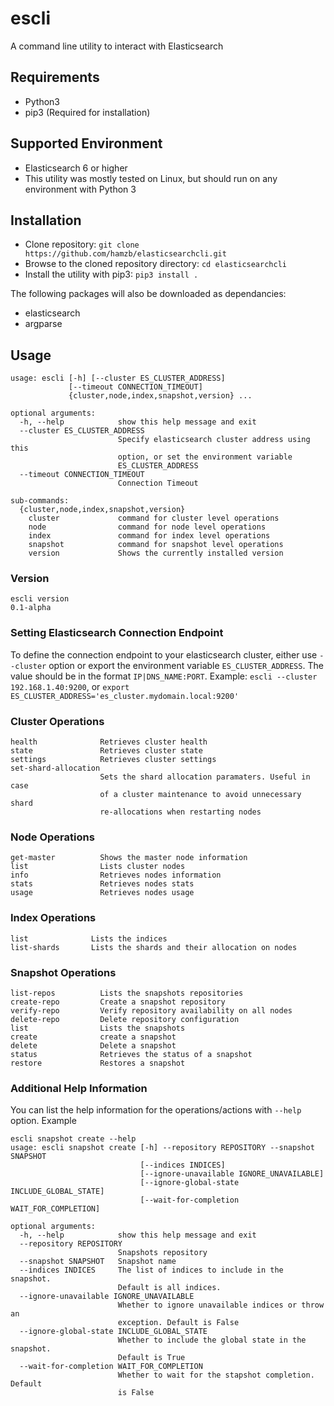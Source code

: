 # escli
A command line utility to interact with Elasticsearch
## Requirements
* Python3
* pip3 (Required for installation)
## Supported Environment
* Elasticsearch 6 or higher
* This utility was mostly tested on Linux, but should run on any environment with Python 3
## Installation
* Clone repository: ```git clone https://github.com/hamzb/elasticsearchcli.git```
* Browse to the cloned repository directory: ```cd elasticsearchcli```
* Install the utility with pip3: ```pip3 install .```  

The following packages will also be downloaded as dependancies:
  * elasticsearch
  * argparse

## Usage
```$ escli --help
usage: escli [-h] [--cluster ES_CLUSTER_ADDRESS]
             [--timeout CONNECTION_TIMEOUT]
             {cluster,node,index,snapshot,version} ...

optional arguments:
  -h, --help            show this help message and exit
  --cluster ES_CLUSTER_ADDRESS
                        Specify elasticsearch cluster address using this
                        option, or set the environment variable
                        ES_CLUSTER_ADDRESS
  --timeout CONNECTION_TIMEOUT
                        Connection Timeout

sub-commands:
  {cluster,node,index,snapshot,version}
    cluster             command for cluster level operations
    node                command for node level operations
    index               command for index level operations
    snapshot            command for snapshot level operations
    version             Shows the currently installed version
```
### Version
```
escli version
0.1-alpha
```
### Setting Elasticsearch Connection Endpoint
To define the connection endpoint to your elasticsearch cluster, either use ```--cluster``` option or export the environment variable ```ES_CLUSTER_ADDRESS```. The value should be in the format ```IP|DNS_NAME:PORT```. Example: ```escli --cluster 192.168.1.40:9200```, or ```export ES_CLUSTER_ADDRESS='es_cluster.mydomain.local:9200'```

### Cluster Operations
```
health              Retrieves cluster health
state               Retrieves cluster state
settings            Retrieves cluster settings
set-shard-allocation
                    Sets the shard allocation paramaters. Useful in case
                    of a cluster maintenance to avoid unnecessary shard
                    re-allocations when restarting nodes
```
### Node Operations
```
get-master          Shows the master node information
list                Lists cluster nodes
info                Retrieves nodes information
stats               Retrieves nodes stats
usage               Retrieves nodes usage
```
### Index Operations
```
list              Lists the indices
list-shards       Lists the shards and their allocation on nodes
```
### Snapshot Operations
```
list-repos          Lists the snapshots repositories
create-repo         Create a snapshot repository
verify-repo         Verify repository availability on all nodes
delete-repo         Delete repository configuration
list                Lists the snapshots
create              create a snapshot
delete              Delete a snapshot
status              Retrieves the status of a snapshot
restore             Restores a snapshot
```
### Additional Help Information
You can list the help information for the operations/actions with ```--help``` option. Example
```
escli snapshot create --help
usage: escli snapshot create [-h] --repository REPOSITORY --snapshot SNAPSHOT
                             [--indices INDICES]
                             [--ignore-unavailable IGNORE_UNAVAILABLE]
                             [--ignore-global-state INCLUDE_GLOBAL_STATE]
                             [--wait-for-completion WAIT_FOR_COMPLETION]

optional arguments:
  -h, --help            show this help message and exit
  --repository REPOSITORY
                        Snapshots repository
  --snapshot SNAPSHOT   Snapshot name
  --indices INDICES     The list of indices to include in the snapshot.
                        Default is all indices.
  --ignore-unavailable IGNORE_UNAVAILABLE
                        Whether to ignore unavailable indices or throw an
                        exception. Default is False
  --ignore-global-state INCLUDE_GLOBAL_STATE
                        Whether to include the global state in the snapshot.
                        Default is True
  --wait-for-completion WAIT_FOR_COMPLETION
                        Whether to wait for the stapshot completion. Default
                        is False
```
